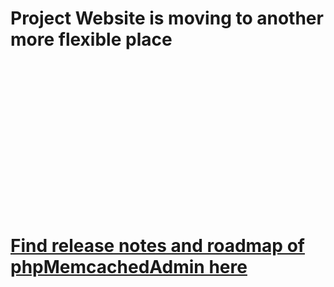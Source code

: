 # Project Website is moving to another more flexible place #
<br><br><br><br><br><br><br><br><br><br><br><br><br><br>
<h1><a href='http://blog.elijaa.org/index.php?pages/phpMemcachedAdmin-Release-Notes-and-Roadmap'>Find release notes and roadmap of phpMemcachedAdmin here</a></h1>
<br><br><br><br><br><br><br><br><br><br><br><br><br><br>